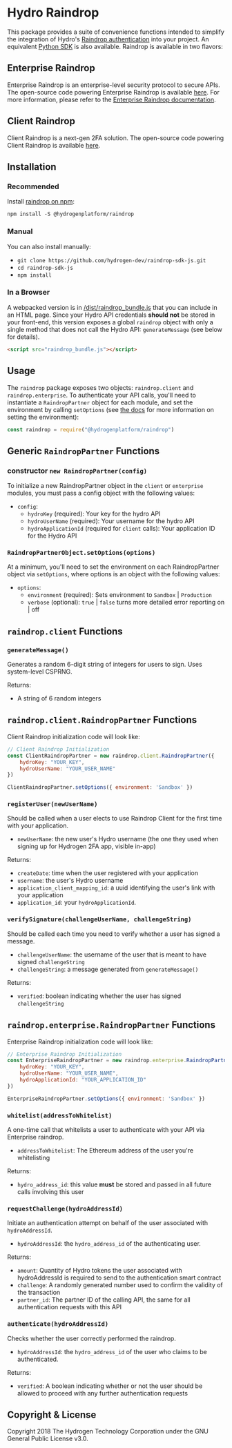 # Hydro Raindrop
This package provides a suite of convenience functions intended to simplify the integration of Hydro's [Raindrop authentication](https://www.hydrogenplatform.com/hydro) into your project. An equivalent [Python SDK](https://github.com/hydrogen-dev/raindrop-sdk-python) is also available. Raindrop is available in two flavors:


## Enterprise Raindrop
Enterprise Raindrop is an enterprise-level security protocol to secure APIs. The open-source code powering Enterprise Raindrop is available [here](https://github.com/hydrogen-dev/smart-contracts/tree/master/hydro-token-and-raindrop-enterprise). For more information, please refer to the [Enterprise Raindrop documentation](https://www.hydrogenplatform.com/docs/hydro/v1/#Raindrop).


## Client Raindrop
Client Raindrop is a next-gen 2FA solution. The open-source code powering Client Raindrop is available [here](https://github.com/hydrogen-dev/smart-contracts/tree/master/raindrop-client).


## Installation
### Recommended
Install [raindrop on npm](https://www.npmjs.com/package/@hydrogenplatform/raindrop):
```shell
npm install -S @hydrogenplatform/raindrop
```

### Manual
You can also install manually:
- `git clone https://github.com/hydrogen-dev/raindrop-sdk-js.git`
- `cd raindrop-sdk-js`
- `npm install`

### In a Browser
A webpacked version is in [/dist/raindrop_bundle.js](./dist/raindrop_bundle.js) that you can include in an HTML page. Since your Hydro API credentials **should not** be stored in your front-end, this version exposes a global `raindrop` object with only a single method that does not call the Hydro API: `generateMessage` (see below for details).

```html
<script src="raindrop_bundle.js"></script>
```


## Usage
The `raindrop` package exposes two objects: `raindrop.client` and `raindrop.enterprise`. To authenticate your API calls, you'll need to instantiate a `RaindropPartner` object for each module, and set the environment by calling `setOptions` (see [the docs](https://www.hydrogenplatform.com/docs/hydro/v1/#Testnet) for more information on setting the environment):

```javascript
const raindrop = require("@hydrogenplatform/raindrop")
```

## Generic `RaindropPartner` Functions
### constructor `new RaindropPartner(config)`
To initialize a new RaindropPartner object in the `client` or `enterprise` modules, you must pass a config object with the following values:
- `config`:
  - `hydroKey` (required): Your key for the hydro API
  - `hydroUserName` (required): Your username for the hydro API
  - `hydroApplicationId` (required for `client` calls): Your application ID for the Hydro API

### `RaindropPartnerObject.setOptions(options)`
At a minimum, you'll need to set the environment on each RaindropPartner object via `setOptions`, where options is an object with the following values:
- `options`:
  - `environment` (required): Sets environment to `Sandbox` | `Production`
  - `verbose` (optional): `true` | `false` turns more detailed error reporting on | off


## `raindrop.client` Functions

### `generateMessage()`
Generates a random 6-digit string of integers for users to sign. Uses system-level CSPRNG.

Returns:
- A string of 6 random integers

## `raindrop.client.RaindropPartner` Functions
Client Raindrop initialization code will look like:

```javascript
// Client Raindrop Initialization
const ClientRaindropPartner = new raindrop.client.RaindropPartner({
    hydroKey: "YOUR_KEY",
    hydroUserName: "YOUR_USER_NAME"
})

ClientRaindropPartner.setOptions({ environment: 'Sandbox' })
```

### `registerUser(newUserName)`
Should be called when a user elects to use Raindrop Client for the first time with your application.
- `newUserName`: the new user's Hydro username (the one they used when signing up for Hydrogen 2FA app, visible in-app)

Returns:
- `createDate`: time when the user registered with your application
- `username`: the user's Hydro username
- `application_client_mapping_id`: a uuid identifying the user's link with your application
- `application_id`: your `hydroApplicationId`.

### `verifySignature(challengeUserName, challengeString)`
Should be called each time you need to verify whether a user has signed a message.
- `challengeUserName`: the username of the user that is meant to have signed `challengeString`
- `challengeString`: a message generated from `generateMessage()`

Returns:
- `verified`: boolean indicating whether the user has signed `challengeString`

## `raindrop.enterprise.RaindropPartner` Functions
Enterprise Raindrop initialization code will look like:

```javascript
// Enterprise Raindrop Initialization
const EnterpriseRaindropPartner = new raindrop.enterprise.RaindropPartner({
    hydroKey: "YOUR_KEY",
    hydroUserName: "YOUR_USER_NAME",
    hydroApplicationId: "YOUR_APPLICATION_ID"
})

EnterpriseRaindropPartner.setOptions({ environment: 'Sandbox' })
```

### `whitelist(addressToWhitelist)`
A one-time call that whitelists a user to authenticate with your API via Enterprise raindrop.
- `addressToWhitelist`: The Ethereum address of the user you're whitelisting

Returns:
- `hydro_address_id`: this value **must** be stored and passed in all future calls involving this user

### `requestChallenge(hydroAddressId)`
Initiate an authentication attempt on behalf of the user associated with `hydroAddressId`.
- `hydroAddressId`: the `hydro_address_id` of the authenticating user.

Returns:
- `amount`: Quantity of Hydro tokens the user associated with hydroAddressId is required to send to the authentication smart contract
- `challenge`: A randomly generated number used to confirm the validity of the transaction
- `partner_id`: The partner ID of the calling API, the same for all authentication requests with this API

### `authenticate(hydroAddressId)`
Checks whether the user correctly performed the raindrop.
- `hydroAddressId`: the `hydro_address_id` of the user who claims to be authenticated.

Returns:
- `verified`: A boolean indicating whether or not the user should be allowed to proceed with any further authentication requests

## Copyright & License
Copyright 2018 The Hydrogen Technology Corporation under the GNU General Public License v3.0.
